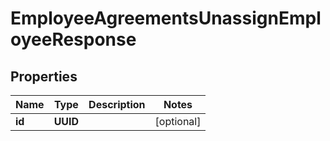 

# EmployeeAgreementsUnassignEmployeeResponse


## Properties

| Name | Type | Description | Notes |
|------------ | ------------- | ------------- | -------------|
|**id** | **UUID** |  |  [optional] |



